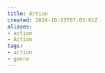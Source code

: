 ```yaml
---
title: Action
created: 2024-10-15T07:03:01Z
aliases:
- action
- Action
tags:
- action
- genre
---
```

